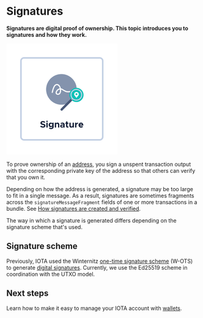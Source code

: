 # Signatures

**Signatures are digital proof of ownership. This topic introduces you to signatures and how they work.**

![Signature](../images/signature.png)

To prove ownership of an [address](../accounts/addresses.md), you sign a unspent transaction output with the corresponding private key of the address so that others can verify that you own it.

Depending on how the address is generated, a signature may be too large to fit in a single message. As a result, signatures are sometimes fragments across the `signatureMessageFragment` fields of one or more transactions in a bundle. See [How signatures are created and verified](../cryptography/signatures.md).

The way in which a signature is generated differs depending on the signature scheme that's used.

## Signature scheme

Previously, IOTA used the Winternitz [one-time signature scheme](https://en.wikipedia.org/wiki/Hash-based_cryptography#One-time_signature_schemes) (W-OTS) to generate [digital signatures](https://en.wikipedia.org/wiki/Digital_signature). Currently, we use the Ed25519 scheme in coordination with the UTXO model.

## Next steps

Learn how to make it easy to manage your IOTA account with [wallets](../accounts/wallets.md).